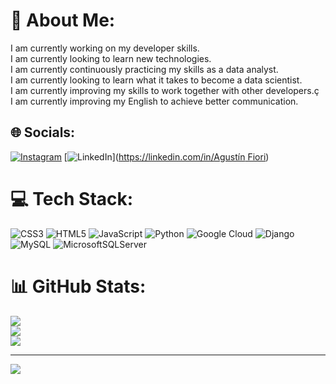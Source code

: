 # 💫 About Me:
I am currently working on my developer skills.<br>I am currently looking to learn new technologies.<br>I am currently continuously practicing my skills as a data analyst.<br>I am currently looking to learn what it takes to become a data scientist.<br>I am currently improving my skills to work together with other developers.ç<br>I am currently improving my English to achieve better communication.


## 🌐 Socials:
[![Instagram](https://img.shields.io/badge/Instagram-%23E4405F.svg?logo=Instagram&logoColor=white)](https://instagram.com/agus_fiorii) [![LinkedIn](https://img.shields.io/badge/LinkedIn-%230077B5.svg?logo=linkedin&logoColor=white)]([https://linkedin.com/in/Agustín Fiori](https://www.linkedin.com/in/agust%C3%ADn-fiori-696a95238)) 

# 💻 Tech Stack:
![CSS3](https://img.shields.io/badge/css3-%231572B6.svg?style=for-the-badge&logo=css3&logoColor=white) ![HTML5](https://img.shields.io/badge/html5-%23E34F26.svg?style=for-the-badge&logo=html5&logoColor=white) ![JavaScript](https://img.shields.io/badge/javascript-%23323330.svg?style=for-the-badge&logo=javascript&logoColor=%23F7DF1E) ![Python](https://img.shields.io/badge/python-3670A0?style=for-the-badge&logo=python&logoColor=ffdd54) ![Google Cloud](https://img.shields.io/badge/Google%20Cloud-%234285F4.svg?style=for-the-badge&logo=google-cloud&logoColor=white) ![Django](https://img.shields.io/badge/django-%23092E20.svg?style=for-the-badge&logo=django&logoColor=white) ![MySQL](https://img.shields.io/badge/mysql-%2300f.svg?style=for-the-badge&logo=mysql&logoColor=white) ![MicrosoftSQLServer](https://img.shields.io/badge/Microsoft%20SQL%20Sever-CC2927?style=for-the-badge&logo=microsoft%20sql%20server&logoColor=white)
# 📊 GitHub Stats:
![](https://github-readme-stats.vercel.app/api?username=agustinFiori32&theme=tokyonight&hide_border=false&include_all_commits=false&count_private=false)<br/>
![](https://github-readme-streak-stats.herokuapp.com/?user=agustinFiori32&theme=tokyonight&hide_border=false)<br/>
![](https://github-readme-stats.vercel.app/api/top-langs/?username=agustinFiori32&theme=tokyonight&hide_border=false&include_all_commits=false&count_private=false&layout=compact)

---
[![](https://visitcount.itsvg.in/api?id=agustinFiori32&icon=0&color=0)](https://visitcount.itsvg.in)

<!-- Proudly created with GPRM ( https://gprm.itsvg.in ) -->
